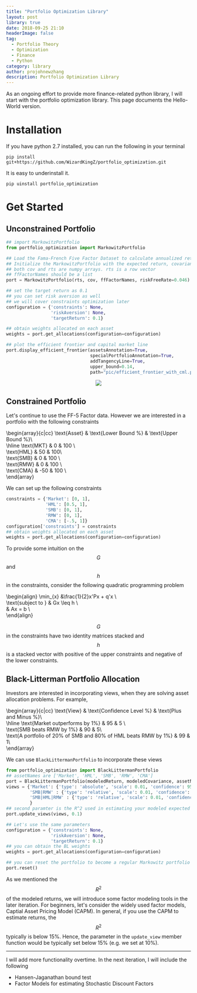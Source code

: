 ```yaml
---
title: "Portfolio Optimization Library"
layout: post
library: true
date: 2018-09-25 21:10
headerImage: false
tag: 
  - Portfolio Theory
  - Optimization
  - Finance
  - Python
category: library
author: projohnewzhang
description: Portfolio Optimization Library
---
```


As an ongoing effort to provide more finance-related python library, I will start with the portfolio optimization library. This page documents the Hello-World version.

# Installation

If you have python 2.7 installed, you can run the following in your terminal

```unix
pip install git+https://github.com/WizardKingZ/portfolio_optimization.git
```

It is easy to underinstall it.

```unix
pip uinstall portfolio_optimization
```

# Get Started
## Unconstrained Portfolio
```python
## import MarkowitzPortfolio 
from portfolio_optimization import MarkowitzPortfolio

## Load the Fama-French Five Factor Dataset to calculate annualized return and covariance
## Initialize the MarkowitzPortfolio with the expected return, covariance and asset names
## both cov and rts are numpy arrays. rts is a row vector 
## ffFactorNames should be a list
port = MarkowitzPortfolio(rts, cov, ffFactorNames, riskFreeRate=0.046)

## set the target return as 0.1 
## you can set risk aversion as well
## we will cover constraints optimization later
configuration = {'constraints': None, 
                 'riskAversion': None, 
                 'targetReturn': 0.1}

## obtain weights allocated on each asset
weights = port.get_allocations(configuration=configuration)

## plot the efficient frontier and capital market line 
port.display_efficient_frontier(assetsAnnotation=True, 
                                specialPortfolioAnnotation=True, 
                                addTangencyLine=True, 
                                upper_bound=0.14, 
                                path="pic/efficient_frontier_with_cml.png")
```

<p align="center"> 
<img src="{{site.base_url}}/assets/images/portfolio_optimization/efficient_frontier_with_cml.png">
</p>

## Constrained Portfolio

Let's continue to use the FF-5 Factor data. However we are interested in a portfolio with the following constraints

\begin{array}{c|cc} 
\text{Asset} & \text{Lower Bound %} & \text{Upper Bound %}\\\
\hline \text{MKT} & 0 & 100 \\\
\text{HML} & 50 & 100\\\
\text{SMB} & 0 & 100 \\\
\text{RMW} & 0 & 100 \\\
\text{CMA} & -50 & 100 \\\
\end{array}

We can set up the following constraints

```python
constraints = {'Market': [0, 1], 
               'HML': [0.5, 1], 
               'SMB': [0, 1], 
               'RMW': [0, 1], 
               'CMA': [-.5, 1]}
configuration['constraints'] = constraints
## obtain weights allocated on each asset
weights = port.get_allocations(configuration=configuration)
```

To provide some intuition on the $$G$$ and $$h$$ in the constraints, consider the following quadratic programming problem

\begin{align}
\min_{x} &\frac{1}{2}x'Px + q'x \\\
\text{subject to } & Gx \leq h \\\
& Ax = b \\\
\end{align}

$$G$$ in the constraints have two identity matrices stacked and $$h$$ is a stacked vector with positive of the upper constraints and negative of the lower constraints.

## Black-Litterman Portfolio Allocation

Investors are interested in incorporating views, when they are solving asset allocation problems. For example,

\begin{array}{c|cc} 
\text{View} & \text{Confidence Level %} & \text{Plus and Minus %}\\\
\hline \text{Market outperforms by 1%} & 95 & 5 \\\
\text{SMB beats RMW by 1%} & 90 & 5\\\
\text{A portfolio of 20% of SMB and 80% of HML beats RMW by 1%} & 99 & 1\\\
\end{array}

We can use ```BlackLittermanPortfolio``` to incorporate these views

```python
from portfolio_optimization import BlackLittermanPortfolio
## assetNames are ['Market', 'HML', 'SMB', 'RMW', 'CMA']
port = BlackLittermanPortfolio(modeledReturn, modeledCovariance, assetNames, riskFreeRate=0.046)
views = {'Market': {'type': 'absolute', 'scale': 0.01, 'confidence': 95, 'plusminus%': 5},
         'SMB|RMW' : {'type': 'relative', 'scale': 0.01, 'confidence': 90, 'plusminus%': 5, 'weights': [1., -1.]},
         'SMB|HML|RMW' : {'type': 'relative', 'scale': 0.01, 'confidence': 99, 'plusminus%': 1, 'weights': [.2, .8, -1.]},
         }
## second paramter is the R^2 used in estimating your modeled expected returns
port.update_views(views, 0.1)

## Let's use the same parameters
configuration = {'constraints': None, 
                 'riskAversion': None, 
                 'targetReturn': 0.1}
## you can obtain the BL weights                
weights = port.get_allocations(configuration=configuration)

## you can reset the portfolio to become a regular Markowitz portfolio
port.reset()
```

As we mentioned the $$R^2$$ of the modeled returns, we will introduce some factor modeling tools in the later iteration. For beginners, let's consider the widely used factor models, Captial Asset Pricing Model (CAPM). In general, if you use the CAPM to estimate returns, the $$R^2$$ typically is below 15\%. Hence, the parameter in the ```update_view``` member function would be typically set below 15\% (e.g. we set at 10\%).

---

I will add more functionality overtime. In the next iteration, I will include the following

* Hansen-Jaganathan bound test
* Factor Models for estimating Stochastic Discount Factors
